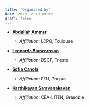 ```yaml
---
title: "Organized by"
date: 2023-12-19 09:00
draft: false
---
```


<!--- # About the Organizers -->

- [**Abdallah Ammar**](https://scholar.google.com/citations?user=y437T5sAAAAJ&hl=fr&oi=sra)
  - *Affiliation:* LCPQ, Toulouse

- [**Leonardo Biancorosso**](https://www.linkedin.com/in/leonardo-biancorosso-904106200/)
  - *Affiliation:* DSCF, Trieste

- [**Sofia Canola**](https://scholar.google.com/citations?user=KCVou9wAAAAJ&hl=fr&oi=sra)
  - *Affiliation:* FZU, Prague

- [**Karthikeyan Saravanabavan**](https://www.linkedin.com/in/karthikeyan-saravanabavan-58b632195/)
  - *Affiliation:* CEA-LITEN, Grenoble
